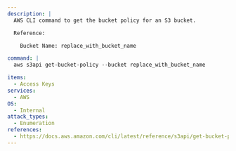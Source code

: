 ```yaml
---
description: |
  AWS CLI command to get the bucket policy for an S3 bucket.

  Reference:

  	Bucket Name: replace_with_bucket_name

command: |
  aws s3api get-bucket-policy --bucket replace_with_bucket_name

items:
  - Access Keys
services:
  - AWS
OS:
  - Internal
attack_types:
  - Enumeration
references:
  - https://docs.aws.amazon.com/cli/latest/reference/s3api/get-bucket-policy.html
---
```

